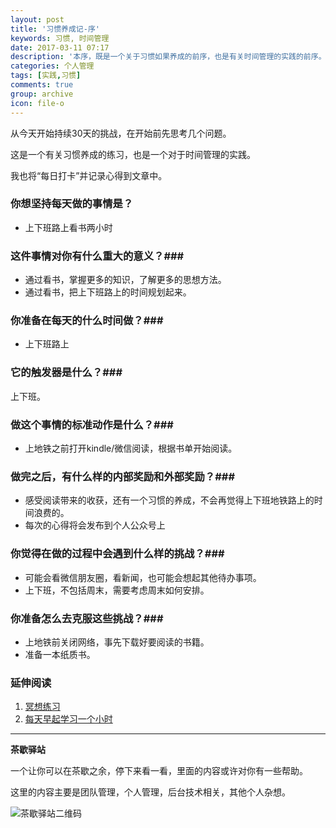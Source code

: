 ```yaml
---
layout: post
title: '习惯养成记-序'
keywords: 习惯, 时间管理
date: 2017-03-11 07:17
description: '本序，既是一个关于习惯如果养成的前序，也是有关时间管理的实践的前序。'
categories: 个人管理
tags: [实践,习惯]
comments: true
group: archive
icon: file-o
---
```


从今天开始持续30天的挑战，在开始前先思考几个问题。

这是一个有关习惯养成的练习，也是一个对于时间管理的实践。

我也将“每日打卡”并记录心得到文章中。

<!--more-->

### 你想坚持每天做的事情是？﻿ ###

-  上下班路上看书两小时

### 这件事情对你有什么重大的意义？﻿###

- 通过看书，掌握更多的知识，了解更多的思想方法。
- 通过看书，把上下班路上的时间规划起来。

### 你准备在每天的什么时间做？﻿###

- 上下班路上

### 它的触发器是什么？﻿###

上下班。

### 做这个事情的标准动作是什么？﻿###

- 上地铁之前打开kindle/微信阅读，根据书单开始阅读。

### 做完之后，有什么样的内部奖励和外部奖励？﻿###

- 感受阅读带来的收获，还有一个习惯的养成，不会再觉得上下班地铁路上的时间浪费的。
- 每次的心得将会发布到个人公众号上

### 你觉得在做的过程中会遇到什么样的挑战？﻿###

- 可能会看微信朋友圈，看新闻，也可能会想起其他待办事项。
- 上下班，不包括周末，需要考虑周末如何安排。

### 你准备怎么去克服这些挑战？###

- 上地铁前关闭网络，事先下载好要阅读的书籍。
- 准备一本纸质书。

### 延伸阅读 ###

1. [冥想练习](http://www.jianshu.com/p/dbd5009ad2fc)
2. [每天早起学习一个小时](http://www.jianshu.com/p/077c803b027a)

----

**茶歇驿站**

一个让你可以在茶歇之余，停下来看一看，里面的内容或许对你有一些帮助。

这里的内容主要是团队管理，个人管理，后台技术相关，其他个人杂想。

![茶歇驿站二维码](http://ww4.sinaimg.cn/large/824dcde4gw1f358o5j022j20by0bywf8.jpg)
